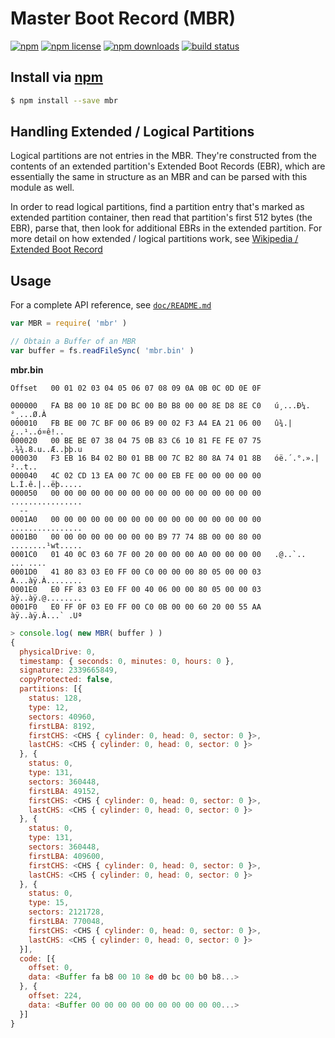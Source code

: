 # Master Boot Record (MBR)
[![npm](https://img.shields.io/npm/v/mbr.svg?style=flat-square)](https://npmjs.com/package/mbr)
[![npm license](https://img.shields.io/npm/l/mbr.svg?style=flat-square)](https://npmjs.com/package/mbr)
[![npm downloads](https://img.shields.io/npm/dm/mbr.svg?style=flat-square)](https://npmjs.com/package/mbr)
[![build status](https://img.shields.io/travis/jhermsmeier/node-mbr.svg?style=flat-square)](https://travis-ci.org/jhermsmeier/node-mbr)

## Install via [npm](https://npmjs.com)

```sh
$ npm install --save mbr
```

## Handling Extended / Logical Partitions

Logical partitions are not entries in the MBR. They're constructed from the contents of an extended partition's Extended Boot Records (EBR), which are essentially the same in structure as an MBR and can be parsed with this module as well.

In order to read logical partitions, find a partition entry that's marked as extended partition container, then read that partition's first 512 bytes (the EBR), parse that, then look for additional EBRs in the extended partition. For more detail on how extended / logical partitions work, see [Wikipedia / Extended Boot Record](https://en.wikipedia.org/wiki/Extended_boot_record)

## Usage

For a complete API reference, see [`doc/README.md`](https://github.com/jhermsmeier/node-mbr/tree/master/doc)

```js
var MBR = require( 'mbr' )
```

```js
// Obtain a Buffer of an MBR
var buffer = fs.readFileSync( 'mbr.bin' )
```

**mbr.bin**
```
Offset   00 01 02 03 04 05 06 07 08 09 0A 0B 0C 0D 0E 0F

000000   FA B8 00 10 8E D0 BC 00 B0 B8 00 00 8E D8 8E C0   ú¸...Ð¼.°¸...Ø.À
000010   FB BE 00 7C BF 00 06 B9 00 02 F3 A4 EA 21 06 00   û¾.|¿..¹..ó¤ê!..
000020   00 BE BE 07 38 04 75 0B 83 C6 10 81 FE FE 07 75   .¾¾.8.u..Æ..þþ.u
000030   F3 EB 16 B4 02 B0 01 BB 00 7C B2 80 8A 74 01 8B   óë.´.°.».|²..t..
000040   4C 02 CD 13 EA 00 7C 00 00 EB FE 00 00 00 00 00   L.Í.ê.|..ëþ.....
000050   00 00 00 00 00 00 00 00 00 00 00 00 00 00 00 00   ................
  --
0001A0   00 00 00 00 00 00 00 00 00 00 00 00 00 00 00 00   ................
0001B0   00 00 00 00 00 00 00 00 B9 77 74 8B 00 00 80 00   ........¹wt.....
0001C0   01 40 0C 03 60 7F 00 20 00 00 00 A0 00 00 00 00   .@..`.. ... ....
0001D0   41 80 83 03 E0 FF 00 C0 00 00 00 80 05 00 00 03   A...àÿ.À........
0001E0   E0 FF 83 03 E0 FF 00 40 06 00 00 80 05 00 00 03   àÿ..àÿ.@........
0001F0   E0 FF 0F 03 E0 FF 00 C0 0B 00 00 60 20 00 55 AA   àÿ..àÿ.À...` .Uª
```

```js
> console.log( new MBR( buffer ) )
{
  physicalDrive: 0,
  timestamp: { seconds: 0, minutes: 0, hours: 0 },
  signature: 2339665849,
  copyProtected: false,
  partitions: [{
    status: 128,
    type: 12,
    sectors: 40960,
    firstLBA: 8192,
    firstCHS: <CHS { cylinder: 0, head: 0, sector: 0 }>,
    lastCHS: <CHS { cylinder: 0, head: 0, sector: 0 }>
  }, {
    status: 0,
    type: 131,
    sectors: 360448,
    firstLBA: 49152,
    firstCHS: <CHS { cylinder: 0, head: 0, sector: 0 }>,
    lastCHS: <CHS { cylinder: 0, head: 0, sector: 0 }>
  }, {
    status: 0,
    type: 131,
    sectors: 360448,
    firstLBA: 409600,
    firstCHS: <CHS { cylinder: 0, head: 0, sector: 0 }>,
    lastCHS: <CHS { cylinder: 0, head: 0, sector: 0 }>
  }, {
    status: 0,
    type: 15,
    sectors: 2121728,
    firstLBA: 770048,
    firstCHS: <CHS { cylinder: 0, head: 0, sector: 0 }>,
    lastCHS: <CHS { cylinder: 0, head: 0, sector: 0 }>
  }],
  code: [{
    offset: 0,
    data: <Buffer fa b8 00 10 8e d0 bc 00 b0 b8...>
  }, {
    offset: 224,
    data: <Buffer 00 00 00 00 00 00 00 00 00 00...>
  }]
}
```
